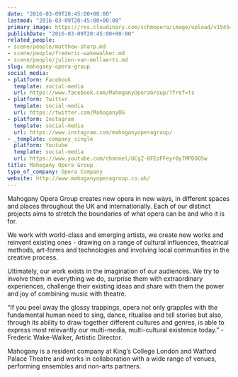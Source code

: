 ```yaml
---
date: "2016-03-09T20:45:00+00:00"
lastmod: "2016-03-09T20:45:00+00:00"
primary_image: https://res.cloudinary.com/schmopera/image/upload/v1545409169/media/webhook-uploads/1457556198841/Logo---MOG.jpg.jpg
publishDate: "2016-03-09T20:45:00+00:00"
related_people:
- scene/people/matthew-sharp.md
- scene/people/frederic-wakewalker.md
- scene/people/julien-van-mellaerts.md
slug: mahogany-opera-group
social_media:
- platform: Facebook
  template: social-media
  url: https://www.facebook.com/MahoganyOperaGroup/?fref=ts
- platform: Twitter
  template: social-media
  url: https://twitter.com/MahoganyOG
- platform: Instagram
  template: social-media
  url: https://www.instagram.com/mahoganyoperagroup/
- _template: company_single
  platform: Youtube
  template: social-media
  url: https://www.youtube.com/channel/UCgZ-0FEoFFeyr0y7MPDOOSw
title: Mahogany Opera Group
type_of_company: Opera Company
website: http://www.mahoganyoperagroup.co.uk/
---
```


Mahogany Opera Group creates new opera in new ways, in different spaces and places throughout the UK and internationally. Each of our distinct projects aims to stretch the boundaries of what opera can be and who it is for.

We work with world-class and emerging artists, we create new works and reinvent existing ones - drawing on a range of cultural influences, theatrical methods, art-forms and technologies and involving local communities in the creative process.

Ultimately, our work exists in the imagination of our audiences. We try to involve them in everything we do, surprise them with extraordinary experiences, challenge their existing ideas and share with them the power and joy of combining music with theatre. 

“If you peel away the glossy trappings, opera not only grapples with the fundamental human need to sing, dance, ritualise and tell stories but also, through its ability to draw together different cultures and genres, is able to express most relevantly our multi-media, multi-cultural existence today.” - Frederic Wake-Walker, Artistic Director.

Mahogany is a resident company at King’s College London and Watford Palace Theatre and works in collaboration with a wide range of venues, performing ensembles and non-arts partners.
